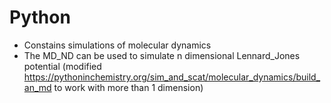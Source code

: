 # Python
* Constains simulations of molecular dynamics
* The MD_ND can be used to simulate n dimensional Lennard_Jones potential (modified https://pythoninchemistry.org/sim_and_scat/molecular_dynamics/build_an_md to work with more than 1 dimension)
